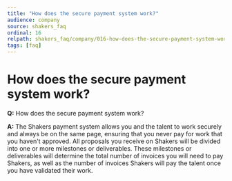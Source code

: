 ```yaml
---
title: "How does the secure payment system work?"
audience: company
source: shakers_faq
ordinal: 16
relpath: shakers_faq/company/016-how-does-the-secure-payment-system-work.md
tags: [faq]
---
```


# How does the secure payment system work?

**Q:** How does the secure payment system work?

**A:** The Shakers payment system allows you and the talent to work securely and always be on the same page, ensuring that you never pay for work that you haven't approved. All proposals you receive on Shakers will be divided into one or more milestones or deliverables. These milestones or deliverables will determine the total number of invoices you will need to pay Shakers, as well as the number of invoices Shakers will pay the talent once you have validated their work.
